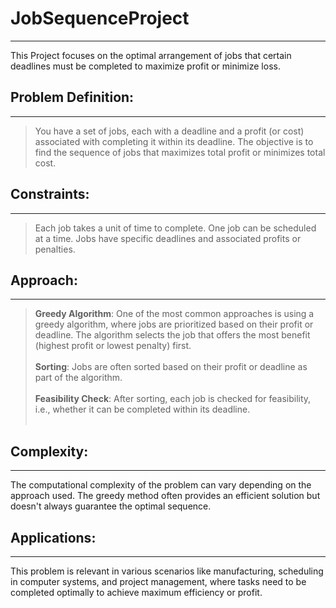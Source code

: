 # JobSequenceProject
------------------------
This Project focuses on the optimal arrangement of jobs that certain deadlines must be completed to maximize profit or minimize loss.

## Problem Definition:
------------------------
  > You have a set of jobs, each with a deadline and a profit (or cost) associated with completing it within its deadline.
    The objective is to find the sequence of jobs that maximizes total profit or minimizes total cost.

## Constraints:
----------------
> Each job takes a unit of time to complete.
  One job can be scheduled at a time.
  Jobs have specific deadlines and associated profits or penalties.

## Approach:
--------------
> **Greedy Algorithm**: One of the most common approaches is using a greedy algorithm, where jobs are prioritized based on their profit or deadline. 
                         The algorithm selects the job that offers the most benefit (highest profit or lowest penalty) first.<br/><br/>
  **Sorting**: Jobs are often sorted based on their profit or deadline as part of the algorithm.<br/><br/>
  **Feasibility Check**: After sorting, each job is checked for feasibility, i.e., whether it can be completed within its deadline.<br/><br/>

## Complexity:
---------------
The computational complexity of the problem can vary depending on the approach used. The greedy method often provides an efficient solution but doesn't always guarantee the optimal sequence.

## Applications:
-----------------
This problem is relevant in various scenarios like manufacturing, scheduling in computer systems, and project management, where tasks need to be completed optimally to achieve maximum efficiency or profit.
